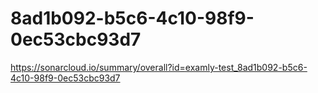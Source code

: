 # 8ad1b092-b5c6-4c10-98f9-0ec53cbc93d7
https://sonarcloud.io/summary/overall?id=examly-test_8ad1b092-b5c6-4c10-98f9-0ec53cbc93d7
